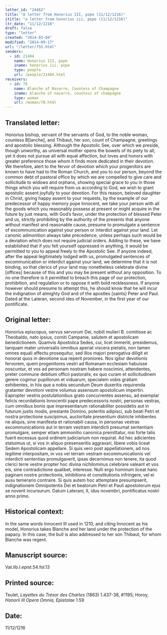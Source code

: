 ```yaml
---
letter_id: "24462"
title: "A letter from Honorius III, pope (11/12/1216)"
ititle: "a letter from honorius iii, pope (11/12/1216)"
ltr_date: "11/12/1216"
draft: false
type: "letter"
created: "2014-03-04"
modified: "2014-09-17"
url: "/letter/755.html"
senders:
  - id: 21404
    name: Honorius III, pope
    iname: honorius iii, pope
    type: people
    url: /people/21404.html
receivers:
  - id: 78
    name: Blanche of Navarre, Countess of Champagne
    iname: blanche of navarre, countess of champagne
    type: woman
    url: /woman/78.html
---
```

<h2> Translated letter:</h2>Honorius bishop, servant of the servants of God, to the noble woman, countess B[lanche], and Thibaut, her son, count of Champagne, greetings and apostolic blessing.
Although the Apostolic See, over which we preside, though unworthy, as universal mother opens the bowels of its piety to all, yet it does not pursue all with equal affection, but loves and honors with greater preference those whom it finds more dedicated in their devotion.  We therefore, alert to the fervor of devotion which your progenitors are known to have had to the Roman Church, and you to our person, beyond the common debt of pastoral office by which we are compelled to give care and sollicitude to widows and orphans, showing special grace to you in those things which you will require from us according to God, we wish to grant apostolic assent joyfully to your devotion.  For this reason, beloved daughter in Christ, giving happy assent to your requests, by the example of our predecessor of happy memory pope Innocent, we take your person with all the goods which you reasonably possess at present or might acquire in the future by just means, with God’s favor, under the protection of blessed Peter and us, strictly prohibiting by the authority of the presents that anyone without manifest and reasonable cause, presume to promulgate a sentence of excommunication against your person or interdict against your land.  Let canonic admonition always take precedence, unless perhaps such would be a deviation which does not require judicial orders.
Adding to these, we have established that if you felt yourself oppressed in anything, it would be permitted to you to appeal freely to the Apostolic See.  If anyone indeed, after the appeal legitimately lodged with us, promulgated sentences of excommunication or interdict against your land, we determine that it is not binding, so that clerics of your land may nonetheless celebrate divine [offices] because of this and you may be present without any opposition.  To no one therefore is it permitted to breach this page of our protection, prohibition, and regulation or to oppose it with bold recklessness.  If anyone however should presume to attempt this, he should know that he will incur the indignation of almighty God and of the apostles [saints] Peter and Paul.
Dated at the Lateran, second ides of November, in the first year of our pontificate.
<h2 class="mt-4"> Original letter:</h2>Honorius episcopus, servus servorum Dei, nobili mulieri B. comitisse ac Theobaldo, nato ipsius, comiti Campanie, salutem et apostolicam benedictionem.
Quamvis Apostolica Sedes, cui, licet immeriti, presidemus, tanquam mater universalis omnibus aperiat viscera pietatis, non tamen omnes equali affectu prosequitur, sed illos majori prerogativa diligit et honorat quos in devotione sua reperit proniores.  Nos igitur devotionis fervorem, quem progenitores vestri ad Romanam ecclesiam habuisse noscuntur, et vos ad personam nostram habere noscimini, attendentes, preter commune debitum officii pastoralis, ex quo curam et sollicitudinem gerere cogimur pupillorum et viduarum, specialem vobis gratiam exhibentes, in hiis que a nobis secundum Deum duxeritis requirenda gratanter devotioni vestre volumus assensum apostolicum impertiri.  Eapropter vestris postulationibus grato concurrentes assensu, ad exemplar felicis recordationis Innocentii pape predecessoris nostri, personas vestras, cum omnibus bonis que impresentiarum rationabiliter possidetis aut in futurum justis modis, prestante Domino, poteritis adipisci, sub beati Petri et nostra protectione suscipimus, auctoritate presentium districte inhibentes ne aliquis, sine manifesta et rationabili causa, in personas vestras excommunicationis aut in terram vestram interdicti presumat sententiam promulgare, semper etiam ammonitio canonica premittatur, nisi forte talis fuerit excessus quod ordinem judiciarium non requirat.  Ad hec adicientes statuimus ut, si vos in aliquo presenseritis aggravari, libere vobis liceat Sedem Apostolicam appellare.  Si quis vero post appellationem, ad nos legitime interpositam, in vos vel terram vestram excommunicationis vel interdicti sententias promulgaverit, ipsas decernimus non tenere, ita quod clerici terre vestre propter hoc divina nichilominus celebrare valeant et vos eis, sine contradictione qualibet, interesse.  Nulli ergo hominum liceat hanc paginam nostre protectionis, inhibitions et constitutionis infringere, vel ei ausu temerario contraire.  Si quis autem hoc attemptare presumpserit, indignationem Omnipotentis Dei et beatorum Petri et Pauli apostolorum ejus se noverit incursurum.
Datum Laterani, II, idus novembri, pontificatus nostri anno primo.
<h2 class="mt-4"> Historical context:</h2>In the same words Innocent III used in 1210, and citing Innocent as his model, Honorius takes Blanche and her land under the protection of the papacy.  In this case, the bull is also addressed to her son Thibaut, for whom Blanche was regent.
<h2 class="mt-4"> Manuscript source:</h2>Vat.lib.I.epist.54.fol.13
<h2 class="mt-4"> Printed source:</h2><p>Teulet, <em>Layettes du Trésor des Chartes</em> (1863) 1.437-38, #1195; Horoy, <em>Honorii III Opera Omnia, Epistolae</em> 1.59</p><h2 class="mt-4"> Date:</h2>11/12/1216